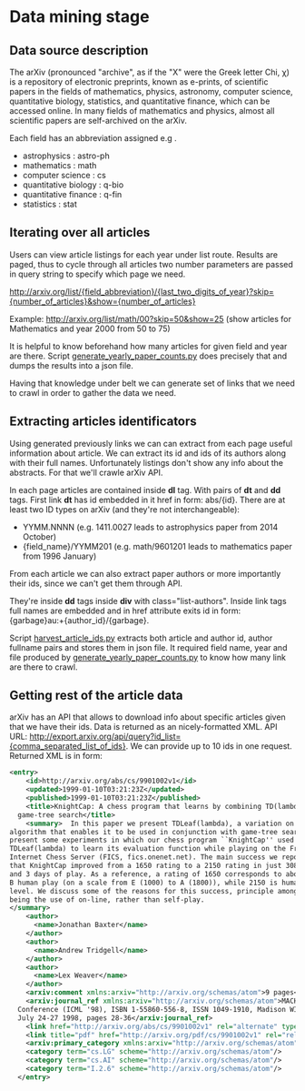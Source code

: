Data mining stage
=================

Data source description
-----------------------

The arXiv (pronounced "archive", as if the "X" were the Greek letter Chi, χ) is a repository of electronic preprints, known as e-prints, of scientific papers in the fields of mathematics, physics, astronomy, computer science, quantitative biology, statistics, and quantitative finance, which can be accessed online. In many fields of mathematics and physics, almost all scientific papers are self-archived on the arXiv.

Each field has an abbreviation assigned e.g . 

- astrophysics : astro-ph
- mathematics : math
- computer science : cs
- quantitative biology : q-bio
- quantitative finance : q-fin
- statistics : stat

Iterating over all articles
---------------------------

Users can view article listings for each year under list route. Results are paged, thus to cycle through all articles two number parameters are passed in query string to specify which page we need.

http://arxiv.org/list/{field_abbreviation}/{last_two_digits_of_year}?skip={number_of_articles}&show={number_of_articles}

Example: http://arxiv.org/list/math/00?skip=50&show=25 (show articles for Mathematics and year 2000 from 50 to 75)

It is helpful to know beforehand how many articles for given field and year are there. Script [generate_yearly_paper_counts.py](../generate_yearly_paper_counts.py) does precisely that and dumps the results into a json file.

Having that knowledge under belt we can generate set of links that we need to crawl in order to gather the data we need.

Extracting articles identificators
----------------------------------

Using generated previously links we can can extract from each page useful information about article. We can extract its id and ids of its authors along with their full names. Unfortunately listings don't show any info about the abstracts. For that we'll crawle arXiv API.

In each page articles are contained inside __dl__ tag. With pairs of __dt__ and __dd__ tags. First link __dt__ has id embedded in it href in form: abs/{id}. There are at least two ID types on arXiv (and they're not interchangeable): 

- YYMM.NNNN (e.g. 1411.0027 leads to astrophysics paper from 2014 October)
- {field_name}/YYMM201 (e.g. math/9601201 leads to mathematics paper from 1996 January)

From each article we can also extract paper authors or more importantly their ids, since we can't get them through API.

They're inside __dd__ tags inside __div__ with class="list-authors". Inside link tags full names are embedded and in href attribute exits id in form: {garbage}au:+{author_id}/{garbage}.

Script [harvest_article_ids.py](../harvest_article_ids.py) extracts both article and author id, author fullname pairs and stores them in json file. It required field name, year and file produced by [generate_yearly_paper_counts.py](../generate_yearly_paper_counts.py) to know how many link are there to crawl.

Getting rest of the article data
--------------------------------

arXiv has an API that allows to download info about specific articles given that we have their ids. Data is returned as an nicely-formatted XML. API URL: http://export.arxiv.org/api/query?id_list={comma_separated_list_of_ids}. We can provide up to 10 ids in one request. Returned XML is in form:

```xml
<entry>
    <id>http://arxiv.org/abs/cs/9901002v1</id>
    <updated>1999-01-10T03:21:23Z</updated>
    <published>1999-01-10T03:21:23Z</published>
    <title>KnightCap: A chess program that learns by combining TD(lambda) with
  game-tree search</title>
    <summary>  In this paper we present TDLeaf(lambda), a variation on the TD(lambda)
algorithm that enables it to be used in conjunction with game-tree search. We
present some experiments in which our chess program ``KnightCap'' used
TDLeaf(lambda) to learn its evaluation function while playing on the Free
Internet Chess Server (FICS, fics.onenet.net). The main success we report is
that KnightCap improved from a 1650 rating to a 2150 rating in just 308 games
and 3 days of play. As a reference, a rating of 1650 corresponds to about level
B human play (on a scale from E (1000) to A (1800)), while 2150 is human master
level. We discuss some of the reasons for this success, principle among them
being the use of on-line, rather than self-play.
</summary>
    <author>
      <name>Jonathan Baxter</name>
    </author>
    <author>
      <name>Andrew Tridgell</name>
    </author>
    <author>
      <name>Lex Weaver</name>
    </author>
    <arxiv:comment xmlns:arxiv="http://arxiv.org/schemas/atom">9 pages</arxiv:comment>
    <arxiv:journal_ref xmlns:arxiv="http://arxiv.org/schemas/atom">MACHINE LEARNING Proceedings of the Fifteenth International
  Conference (ICML '98), ISBN 1-55860-556-8, ISSN 1049-1910, Madison WISCONSIN,
  July 24-27 1998, pages 28-36</arxiv:journal_ref>
    <link href="http://arxiv.org/abs/cs/9901002v1" rel="alternate" type="text/html"/>
    <link title="pdf" href="http://arxiv.org/pdf/cs/9901002v1" rel="related" type="application/pdf"/>
    <arxiv:primary_category xmlns:arxiv="http://arxiv.org/schemas/atom" term="cs.LG" scheme="http://arxiv.org/schemas/atom"/>
    <category term="cs.LG" scheme="http://arxiv.org/schemas/atom"/>
    <category term="cs.AI" scheme="http://arxiv.org/schemas/atom"/>
    <category term="I.2.6" scheme="http://arxiv.org/schemas/atom"/>
  </entry>
```
